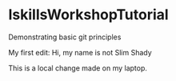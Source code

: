 # IskillsWorkshopTutorial
Demonstrating basic git principles

My first edit: Hi, my name is not Slim Shady

This is a local change made on my laptop. 



